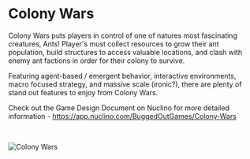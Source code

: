 # Colony Wars

Colony Wars puts players in control of one of natures most fascinating creatures, Ants! Player's must collect resources to grow their ant population, build structures to access valuable locations, and clash with enemy ant factions in order for their colony to survive.

Featuring agent-based / emergent behavior, interactive environments, macro focused strategy, and massive scale (ironic?), there are plenty of stand out features to enjoy from Colony Wars.

Check out the Game Design Document on Nuclino for more detailed information - https://app.nuclino.com/BuggedOutGames/Colony-Wars

<br/>

![Colony Wars](Docs/ColonyWars.png)